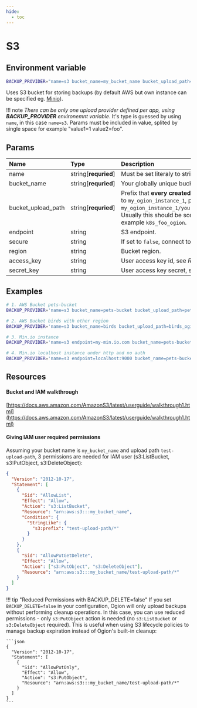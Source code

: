 ```yaml
---
hide:
  - toc
---
```


# S3

## Environment variable

```bash
BACKUP_PROVIDER="name=s3 bucket_name=my_bucket_name bucket_upload_path=my_ogion_instance_1 access_key=AKIAU5JB5UQDL8C3K6UP secret_key=nFTXlO7nsPNNUj59tFE21Py9tOO8fwOtHNsr3YwN region=eu-central-1"
```

Uses S3 bucket for storing backups (by default AWS but own instance can be specified eg. [Minio](https://min.io/)).

!!! note
    _There can be only one upload provider defined per app, using **BACKUP_PROVIDER** environemnt variable_. It's type is guessed by using `name`, in this case `name=s3`. Params must be included in value, splited by single space for example "value1=1 value2=foo".

## Params

| Name               | Type                 | Description                                                                                                                                                                                                                                                                                            | Default          |
| :----------------- | :------------------- | :----------------------------------------------------------------------------------------------------------------------------------------------------------------------------------------------------------------------------------------------------------------------------------------------------- | :--------------- |
| name               | string[**requried**] | Must be set literaly to string `s3` to use S3.                                                                                                                                                                                                                                                         | -                |
| bucket_name        | string[**requried**] | Your globally unique bucket name.                                                                                                                                                                                                                                                                      | -                |
| bucket_upload_path | string[**requried**] | Prefix that **every created backup** will have, for example if it is equal to `my_ogion_instance_1`, paths to backups will look like `my_ogion_instance_1/your_backup_target_eg_postgresql/file123.age`. Usually this should be something unique for this ogion instance, for example `k8s_foo_ogion`. | -                |
| endpoint           | string               | S3 endpoint.                                                                                                                                                                                                                                                                                           | s3.amazonaws.com |
| secure             | string               | If set to `false`, connect to endpoint under http.                                                                                                                                                                                                                                                     | true             |
| region             | string               | Bucket region.                                                                                                                                                                                                                                                                                         | null             |
| access_key         | string               | User access key id, see _Resources_ below.                                                                                                                                                                                                                                                             | null             |
| secret_key         | string               | User access key secret, see _Resources_ below.                                                                                                                                                                                                                                                         | null             |


## Examples

```bash
# 1. AWS Bucket pets-bucket
BACKUP_PROVIDER='name=s3 bucket_name=pets-bucket bucket_upload_path=pets_ogion access_key=AKIAU5JB5UQDL8C3K6UP secret_key=nFTXlO7nsPNNUj59tFE21Py9tOO8fwOtHNsr3YwN region=eu-central-1'

# 2. AWS Bucket birds with other region
BACKUP_PROVIDER='name=s3 bucket_name=birds bucket_upload_path=birds_ogion access_key=AKIAU5JB5UQDL8C3K6UP secret_key=nFTXlO7nsPNNUj59tFE21Py9tOO8fwOtHNsr3YwN region=us-east-1'

# 3. Min.io instance 
BACKUP_PROVIDER='name=s3 endpoint=my-min.io.com bucket_name=pets-bucket bucket_upload_path=pets_ogion access_key=AKIAU5JB5UQDL8C3K6UP secret_key=nFTXlO7nsPNNUj59tFE21Py9tOO8fwOtHNsr3YwN region=default'

# 4. Min.io localhost instance under http and no auth
BACKUP_PROVIDER='name=s3 endpoint=localhost:9000 bucket_name=pets-bucket bucket_upload_path=pets_ogion secure=false'
```

## Resources

#### Bucket and IAM walkthrough

[https://docs.aws.amazon.com/AmazonS3/latest/userguide/walkthrough1.html](https://docs.aws.amazon.com/AmazonS3/latest/userguide/walkthrough1.html)

#### Giving IAM user required permissions

Assuming your bucket name is `my_bucket_name` and upload path `test-upload-path`, 3 permissions are needed for IAM user (s3:ListBucket, s3:PutObject, s3:DeleteObject):

```json
{
  "Version": "2012-10-17",
  "Statement": [
    {
      "Sid": "AllowList",
      "Effect": "Allow",
      "Action": "s3:ListBucket",
      "Resource": "arn:aws:s3:::my_bucket_name",
      "Condition": {
        "StringLike": {
          "s3:prefix": "test-upload-path/*"
        }
      }
    },
    {
      "Sid": "AllowPutGetDelete",
      "Effect": "Allow",
      "Action": ["s3:PutObject", "s3:DeleteObject"],
      "Resource": "arn:aws:s3:::my_bucket_name/test-upload-path/*"
    }
  ]
}
```

!!! tip "Reduced Permissions with BACKUP_DELETE=false"
    If you set `BACKUP_DELETE=false` in your configuration, Ogion will only upload backups without performing cleanup operations. In this case, you can use reduced permissions - only `s3:PutObject` action is needed (no `s3:ListBucket` or `s3:DeleteObject` required). This is useful when using S3 lifecycle policies to manage backup expiration instead of Ogion's built-in cleanup:

    ```json
    {
      "Version": "2012-10-17",
      "Statement": [
        {
          "Sid": "AllowPutOnly",
          "Effect": "Allow",
          "Action": "s3:PutObject",
          "Resource": "arn:aws:s3:::my_bucket_name/test-upload-path/*"
        }
      ]
    }
    ```

<br>
<br>
